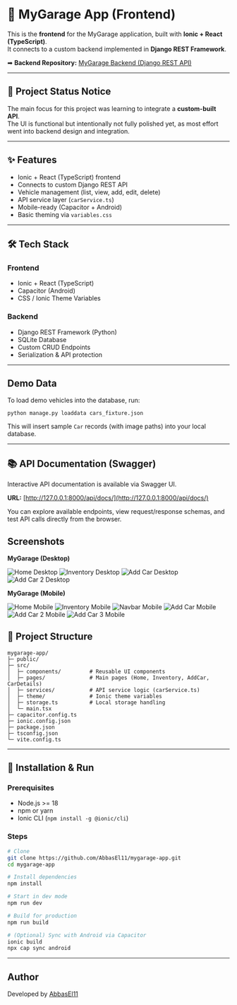 # 🚗 MyGarage App (Frontend)

This is the **frontend** for the MyGarage application, built with **Ionic + React (TypeScript)**.  
It connects to a custom backend implemented in **Django REST Framework**.

➡ **Backend Repository:** [MyGarage Backend (Django REST API)](https://github.com/AbbasEl11/mygarage-backend)

---

## 📌 Project Status Notice

The main focus for this project was learning to integrate a **custom-built API**.  
The UI is functional but intentionally not fully polished yet, as most effort went into backend design and integration.

---

## ✨ Features

- Ionic + React (TypeScript) frontend
- Connects to custom Django REST API
- Vehicle management (list, view, add, edit, delete)
- API service layer (`carService.ts`)
- Mobile-ready (Capacitor + Android)
- Basic theming via `variables.css`

---

## 🛠️ Tech Stack

### Frontend
- Ionic + React (TypeScript)
- Capacitor (Android)
- CSS / Ionic Theme Variables


### Backend
- Django REST Framework (Python)
- SQLite Database
- Custom CRUD Endpoints
- Serialization & API protection


---

## Demo Data

To load demo vehicles into the database, run:

```
python manage.py loaddata cars_fixture.json
```

This will insert sample `Car` records (with image paths) into your local database.

---

## 📚 API Documentation (Swagger)

Interactive API documentation is available via Swagger UI.

**URL:** [http://127.0.0.1:8000/api/docs/](http://127.0.0.1:8000/api/docs/)

You can explore available endpoints, view request/response schemas, and test API calls directly from the browser.

## Screenshots

**MyGarage (Desktop)**


![Home Desktop](screenshots/MyGarage-Desktop-Home.png)
![Inventory Desktop](screenshots/MyGarage-Desktop-Inventory.png)
![Add Car Desktop](screenshots/MyGarage-Desktop-AddCar.png)
![Add Car 2 Desktop](screenshots/MyGarage-Desktop-AddCar2.png)


**MyGarage (Mobile)**


![Home Mobile](screenshots/MyGarage-Mobile-Home.png)
![Inventory Mobile](screenshots/MyGarage-Mobile-Inventory.png)
![Navbar Mobile](screenshots/MyGarage-Mobile-Navbar.png)
![Add Car Mobile](screenshots/MyGarage-Mobile-AddCar.png)
![Add Car 2 Mobile](screenshots/MyGarage-Mobile-AddCar2.png)
![Add Car 3 Mobile](screenshots/MyGarage-Mobile-AddCar3.png)


## 📂 Project Structure

```
mygarage-app/
├─ public/
├─ src/
│  ├─ components/         # Reusable UI components
│  ├─ pages/              # Main pages (Home, Inventory, AddCar, CarDetails)
│  ├─ services/           # API service logic (carService.ts)
│  ├─ theme/              # Ionic theme variables
│  ├─ storage.ts          # Local storage handling
│  └─ main.tsx
├─ capacitor.config.ts
├─ ionic.config.json
├─ package.json
├─ tsconfig.json
└─ vite.config.ts

```

---

## 🚀 Installation & Run

### Prerequisites
- Node.js >= 18
- npm or yarn
- Ionic CLI (`npm install -g @ionic/cli`)

### Steps
```bash
# Clone
git clone https://github.com/AbbasEl11/mygarage-app.git
cd mygarage-app

# Install dependencies
npm install

# Start in dev mode
npm run dev

# Build for production
npm run build

# (Optional) Sync with Android via Capacitor
ionic build
npx cap sync android
```

---

## Author
Developed by [AbbasEl11](https://https://github.com/AbbasEl11)
